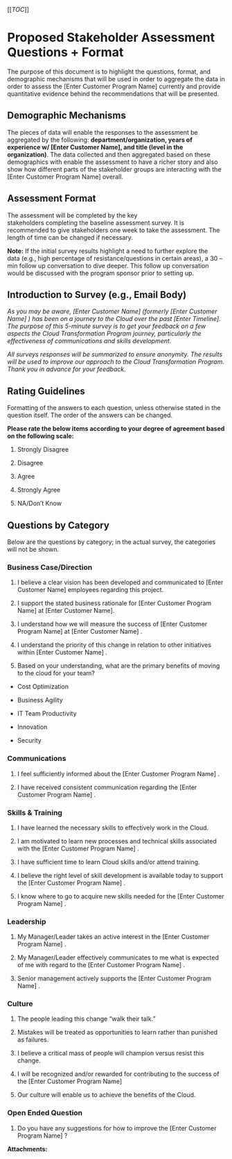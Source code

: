   

  

|    |    |    |    |
| --- | --- | --- | --- |

  

  

[[_TOC_]]

Proposed Stakeholder Assessment Questions + Format
==================================================

The purpose of this document is to highlight the questions, format, and demographic mechanisms that will be used in order to aggregate the data in order to assess the \[Enter Customer Program Name\] currently and provide quantitative evidence behind the recommendations that will be presented.

Demographic Mechanisms
----------------------

The pieces of data will enable the responses to the assessment be aggregated by the following: **department/organization, years of experience w/ \[Enter Customer Name\], and title (level in the organization)**. The data collected and then aggregated based on these demographics with enable the assessment to have a richer story and also show how different parts of the stakeholder groups are interacting with the \[Enter Customer Program Name\] overall.

Assessment Format
-----------------

The assessment will be completed by the key stakeholders completing the baseline assessment survey. It is recommended to give stakeholders one week to take the assessment. The length of time can be changed if necessary. 

**Note:** If the initial survey results highlight a need to further explore the data (e.g., high percentage of resistance/questions in certain areas), a 30 – min follow up conversation to dive deeper. This follow up conversation would be discussed with the program sponsor prior to setting up.  

Introduction to Survey (e.g., Email Body)
-----------------------------------------

_As you may be aware, \[Enter Customer Name\] (formerly \[Enter Customer Name\] ) has been on a journey to the Cloud over the past \[Enter Timeline\]. The purpose of this 5-minute survey is to get your feedback on a few aspects the Cloud Transformation Program journey, particularly the effectiveness of communications and skills development._

_All surveys responses will be summarized to ensure anonymity. The results will be used to improve our approach to the Cloud Transformation Program. Thank you in advance for your feedback._

Rating Guidelines
-----------------

Formatting of the answers to each question, unless otherwise stated in the question itself. The order of the answers can be changed.

**Please rate the below items according to your degree of agreement based on the following scale:**

1.  Strongly Disagree
    
2.  Disagree
    
3.  Agree
    
4.  Strongly Agree
    
5.  NA/Don’t Know
    

Questions by Category
---------------------

Below are the questions by category; in the actual survey, the categories will not be shown.

### Business Case/Direction

1.  I believe a clear vision has been developed and communicated to \[Enter Customer Name\] employees regarding this project.
    
2.  I support the stated business rationale for \[Enter Customer Program Name\] at \[Enter Customer Name\].
    
3.  I understand how we will measure the success of \[Enter Customer Program Name\] at \[Enter Customer Name\] .
    
4.  I understand the priority of this change in relation to other initiatives within \[Enter Customer Name\] .
    
5.  Based on your understanding, what are the primary benefits of moving to the cloud for your team?
    

*   Cost Optimization
    
*   Business Agility
    
*   IT Team Productivity
    
*   Innovation
    
*   Security
    

### Communications

1.  I feel sufficiently informed about the \[Enter Customer Program Name\] .
    
2.  I have received consistent communication regarding the \[Enter Customer Program Name\] .
    

### Skills & Training

1.  I have learned the necessary skills to effectively work in the Cloud.
    
2.  I am motivated to learn new processes and technical skills associated with the \[Enter Customer Program Name\] .
    
3.  I have sufficient time to learn Cloud skills and/or attend training.
    
4.  I believe the right level of skill development is available today to support the \[Enter Customer Program Name\] .
    
5.  I know where to go to acquire new skills needed for the \[Enter Customer Program Name\] .
    

### Leadership

1.  My Manager/Leader takes an active interest in the \[Enter Customer Program Name\] .
    
2.  My Manager/Leader effectively communicates to me what is expected of me with regard to the \[Enter Customer Program Name\] .
    
3.  Senior management actively supports the \[Enter Customer Program Name\] .
    

### Culture

1.  The people leading this change “walk their talk.”
    
2.  Mistakes will be treated as opportunities to learn rather than punished as failures.
    
3.  I believe a critical mass of people will champion versus resist this change.
    
4.  I will be recognized and/or rewarded for contributing to the success of the \[Enter Customer Program Name\]
    
5.  Our culture will enable us to achieve the benefits of the Cloud.
    

### Open Ended Question

1.  Do you have any suggestions for how to improve the \[Enter Customer Program Name\] ?

 **Attachments:** 

